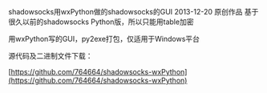 shadowsocks用wxPython做的shadowsocks的GUI
2013-12-20
原创作品
基于很久以前的shadowsocks Python版，所以只能用table加密

用wxPython写的GUI，py2exe打包，仅适用于Windows平台

源代码及二进制文件下载：

[https://github.com/764664/shadowsocks-wxPython](https://github.com/764664/shadowsocks-wxPython)